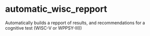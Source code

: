 # automatic_wisc_repport
 Automatically builds a repport of results, and recommendations for a cognitive test (WISC-V or WPPSY-III))
